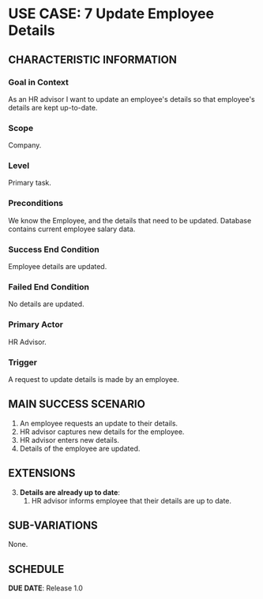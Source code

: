 # USE CASE: 7 Update Employee Details

## CHARACTERISTIC INFORMATION

### Goal in Context

As an HR advisor I want to update an employee's details so that employee's details are kept up-to-date.

### Scope

Company.

### Level

Primary task.

### Preconditions

We know the Employee, and the details that need to be updated.  Database contains current employee salary data.

### Success End Condition

Employee details are updated.

### Failed End Condition

No details are updated.

### Primary Actor

HR Advisor.

### Trigger

A request to update details is made by an employee.

## MAIN SUCCESS SCENARIO

1. An employee requests an update to their details.
2. HR advisor captures new details for the employee.
3. HR advisor enters new details.
4. Details of the employee are updated.

## EXTENSIONS

3. **Details are already up to date**:
    1. HR advisor informs employee that their details are up to date.

## SUB-VARIATIONS

None.

## SCHEDULE

**DUE DATE**: Release 1.0
